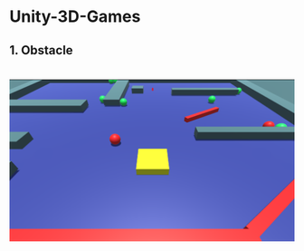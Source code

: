 # Unity-3D-Games

## 1. Obstacle

<h1 align="center">
    <img alt="Obstacle" title="Obstacle" src="https://github.com/hsynkmk/Unity-3D-Games/blob/main/Obstacle/Obstacle.png"> </br>
</h1>